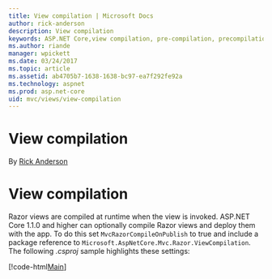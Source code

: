 ```yaml
---
title: View compilation | Microsoft Docs
author: rick-anderson
description: View compilation
keywords: ASP.NET Core,view compilation, pre-compilation, precompilation
ms.author: riande
manager: wpickett
ms.date: 03/24/2017
ms.topic: article
ms.assetid: ab4705b7-1638-1638-bc97-ea7f292fe92a
ms.technology: aspnet
ms.prod: asp.net-core
uid: mvc/views/view-compilation
---
```

# View compilation

By [Rick Anderson](https://twitter.com/RickAndMSFT)

# View compilation

Razor views are compiled at runtime when the view is invoked. ASP.NET Core 1.1.0 and higher can optionally compile Razor views and deploy them with the app. To do this set `MvcRazorCompileOnPublish` to true and include a package reference to `Microsoft.AspNetCore.Mvc.Razor.ViewCompilation`. The following *.csproj* sample highlights these settings:

[!code-html[Main](view-compilation\sample\MvcRazorCompileOnPublish.csproj?highlight=4,15)]
